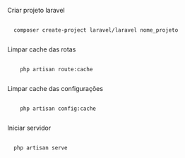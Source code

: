 Criar projeto laravel

<pre class="language-php">
  <code class="language-php">
  composer create-project laravel/laravel nome_projeto
  </code>
</pre>


Limpar cache  das rotas

<pre class="language-php">
  <code class="language-php">
    php artisan route:cache
  </code>
</pre>

Limpar cache das configurações

<pre class="language-php">
  <code class="language-php">
    php artisan config:cache
  </code>
</pre>

Iniciar servidor

<pre class="language-php">
  <code class="language-php">
  php artisan serve
  </code>
</pre>
